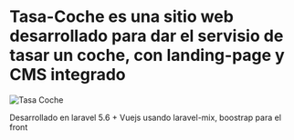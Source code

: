 # Tasa-Coche es una sitio web desarrollado para dar el servisio de tasar un coche, con landing-page y CMS integrado

![Tasa Coche](http://i.imgur.com/fxpar1R.png) 

Desarrollado en laravel 5.6 + Vuejs usando laravel-mix, boostrap para el front
